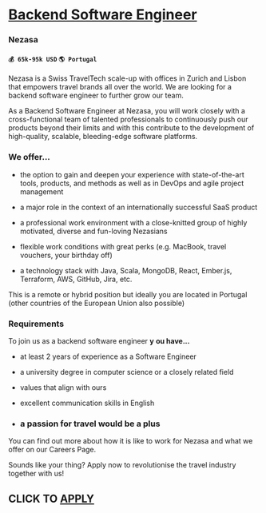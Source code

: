 # [Backend Software Engineer](https://www.remotewlb.com/apply/backend-software-engineer-44161)  
### Nezasa  
#### `💰 65k-95k USD` `🌎 Portugal`  

Nezasa is a Swiss TravelTech scale-up with offices in Zurich and Lisbon that empowers travel brands all over the world. We are looking for a backend software engineer to further grow our team.

As a Backend Software Engineer at Nezasa, you will work closely with a cross-functional team of talented professionals to continuously push our products beyond their limits and with this contribute to the development of high-quality, scalable, bleeding-edge software platforms.

### We offer...

  * the option to gain and deepen your experience with state-of-the-art tools, products, and methods as well as in DevOps and agile project management

  * a major role in the context of an internationally successful SaaS product

  * a professional work environment with a close-knitted group of highly motivated, diverse and fun-loving Nezasians

  * flexible work conditions with great perks (e.g. MacBook, travel vouchers, your birthday off)

  * a technology stack with Java, Scala, MongoDB, React, Ember.js, Terraform, AWS, GitHub, Jira, etc.

  
This is a remote or hybrid position but ideally you are located in Portugal (other countries of the European Union also possible)

### Requirements

To join us as a backend software engineer **y** **ou have...**

  * at least 2 years of experience as a Software Engineer

  * a university degree in computer science or a closely related field

  * values that align with ours

  * excellent communication skills in English

  * ### a passion for travel would be a plus

  

You can find out more about how it is like to work for Nezasa and what we offer on our Careers Page.  

Sounds like your thing? Apply now to revolutionise the travel industry together with us!

  
## CLICK TO [APPLY](https://www.remotewlb.com/apply/backend-software-engineer-44161)

